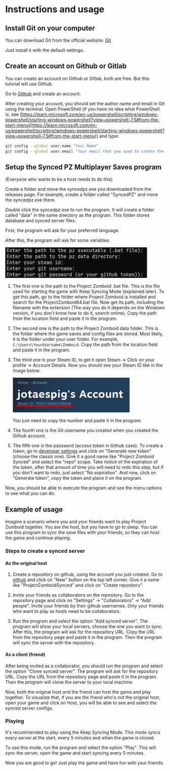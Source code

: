 # Instructions and usage

## Install Git on your computer

You can download Git from the official website: [Git](https://git-scm.com/downloads)

Just install it with the default settings.

## Create an account on Github or Gitlab

You can create an account on Github or Gitlab, both are free.
But this tutorial will use Github.

Go to [Github](https://github.com) and create an account.

After creating your account, you should set the author name and email in Git using the terminal.
Open PowerShell (if you have no idea what PowerShell is, see
[https://learn.microsoft.com/en-us/powershell/scripting/windows-powershell/starting-windows-powershell?view=powershell-7.5#from-the-start-menu](https://learn.microsoft.com/en-us/powershell/scripting/windows-powershell/starting-windows-powershell?view=powershell-7.5#from-the-start-menu)) and type:

```bash
git config --global user.name "Your Name"
git config --global user.email "Your email that you used to create the github account"
```

## Setup the Synced PZ Multiplayer Saves program

(Everyone who wants to be a host needs to do this)

Create a folder and move the syncedpz.exe you downloaded from the releases page. For example, create a folder called "SyncedPZ" and move the syncedpz.exe there.

Double click the syncedpz.exe to run the program. It will create a folder called "data" in the same directory as the program. This folder stores database and synced server files.

First, the program will ask for your preferred language.

After this, the program will ask for some variables:

![syncedpz setup](setup.png)

1. The first one is the path to the Project Zomboid .bat file. This is the file used
   for starting the game with Keep Syncing Mode (explained later). To get this path,
   go to the folder where Project Zomboid is installed and search for the
   ProjectZomboid64.bat file. Now get its path, including the filename with the
   extension (The way you do it depends on the Windows version, if you don't know
   how to do it, search online).
   Copy the path from the location field and paste it in the program.

2. The second one is the path to the Project Zomboid data folder.
   This is the folder where the game saves and config files are stored.
   Most likely, it is the folder under your user folder.
   For example, `C:\Users\YourUsername\Zomboid`.
   Copy the path from the location field and paste it in the program.

3. The third one is your Steam ID,
   to get it open Steam -> Click on your profile -> Account Details.
   Now you should see your Steam ID like in the image below:

    ![Steam account details](steam.png)

    You just need to copy the number and paste it in the program.

4. The fourth one is the Git username you created when you created the Github account.

5. The fifth one is the password (access token in Github case).
   To create a token, go to
   [developer settings](https://https://github.com/settings/tokens)
   and click on "Generate new token" (choose the classic one).
   Give it a good name like "Project Zomboid Synced" and
   select the "repo" scope.
   Take notice of the expiration of the token,
   after that amount of time you will need to redo this step,
   but if you don't want to redo, just select "No expiration".
   And now, click on "Generate token",
   copy the token and place it on the program.

Now, you should be able to execute the program and see the menu options to see what you can do.

## Example of usage

Imagine a scenario where you and your friends want to play Project Zomboid together. You are the host, but you have to go to sleep. You can use this program to sync the save files with your friends, so they can host the game and continue playing.

### Steps to create a synced server

#### As the original host

1. Create a repository on github, using the account you just created.
   Go to [github](https://github.com) and click on "New" button on the top left corner.
   Give it a name like "ProjectZomboidSynced" and click on "Create repository".

2. Invite your friends as collaborators on the repository.
   Go to the repository page and click on "Settings" -> "Collaborators" -> "Add people".
   Invite your friends by their github usernames.
   Only your friends who want to play as hosts need to be collaborators.

3. Run the program and select the option "Add synced server".
   The program will show your local servers, choose the one you want to sync.
   After this, the program will ask for the repository URL.
   Copy the URL from the repository page and paste it in the program.
   Then the program will sync the server with the repository.

#### As a client (friend)

After being invited as a collaborator,
you should run the program and select the option "Clone synced server".
The program will ask for the repository URL.
Copy the URL from the repository page and paste it in the program.
Then the program will clone the server to your local machine.

Now, both the original host and the friend can host the game and play together. To visualize that, if you are the friend who's not the original host, open your game and click on Host, you will be able to see and select the synced server configs.

### Playing

It's recommended to play using the Keep Syncing Mode. This mode syncs every server at the start, every 5 minutes and when the game is closed.

To use this mode, run the program and select the option "Play". This will sync the server, open the game and start syncing every 5 minutes.

Now you are good to go! Just play the game and have fun with your friends.
